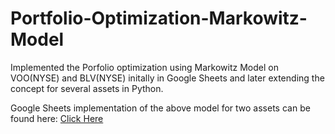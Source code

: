 # Portfolio-Optimization-Markowitz-Model


Implemented the Porfolio optimization using Markowitz Model on VOO(NYSE) and BLV(NYSE) initally in Google Sheets and later extending the concept for several assets in Python.

Google Sheets implementation of the above model for two assets can be found here: [Click Here]([https://website-name.com](https://docs.google.com/spreadsheets/d/1EDyyB99Tr29Nc1KTxLC99HZzcfNr6BH8T-OMvz7TGKM/edit?usp=sharing)https://docs.google.com/spreadsheets/d/1EDyyB99Tr29Nc1KTxLC99HZzcfNr6BH8T-OMvz7TGKM/edit?usp=sharing)
